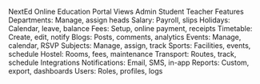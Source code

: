 NextEd Online Education Portal
Views
Admin
Student
Teacher
Features
Departments: Manage, assign heads
Salary: Payroll, slips
Holidays: Calendar, leave, balance
Fees: Setup, online payment, receipts
Timetable: Create, edit, notify
Blogs: Posts, comments, analytics
Events: Manage, calendar, RSVP
Subjects: Manage, assign, track
Sports: Facilities, events, schedule
Hostel: Rooms, fees, maintenance
Transport: Routes, track, schedule
Integrations
Notifications: Email, SMS, in-app
Reports: Custom, export, dashboards
Users: Roles, profiles, logs
